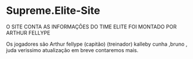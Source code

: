 # Supreme.Elite-Site
O SITE CONTA AS INFORMAÇÕES DO TIME ELITE FOI MONTADO POR ARTHUR FELLYPE

 Os jogadores são Arthur fellype (capitão)
 (treinador) kalleby cunha ,bruno , juda verissimo
 atualização em breve  contaremos mais.
